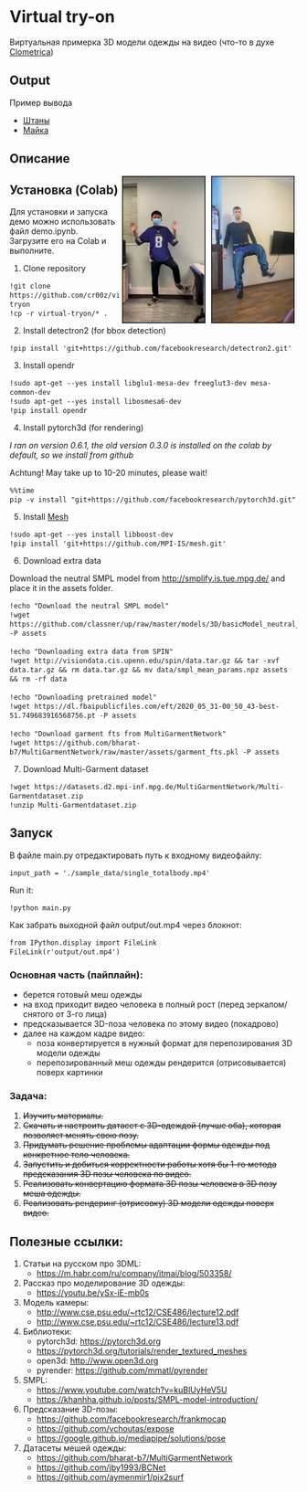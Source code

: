 # Virtual try-on

Виртуальная примерка 3D модели одежды на видео
(что-то в духе [Clometrica](https://www.clometrica.com/))

## Output

Пример вывода

* [Штаны](https://github.com/cr00z/virtual-tryon/blob/master/output/out2.mp4)
* [Майка](https://github.com/cr00z/virtual-tryon/blob/master/output/out1.mp4)

## Описание

<img align="right" alt="demo2" src="https://raw.githubusercontent.com/cr00z/virtual-tryon/master/output/demo2.jpg" width="144" height="256"  border="1" hspace="5"/>
<img align="right" alt="demo1" src="https://raw.githubusercontent.com/cr00z/virtual-tryon/master/output/demo1.jpg" width="144" height="256" border="1" hspace="5"/>

## Установка (Colab)

Для установки и запуска демо можно использовать файл demo.ipynb. Загрузите его на Colab и выполните.

1. Clone repository
```
!git clone https://github.com/cr00z/virtual-tryon
!cp -r virtual-tryon/* .
```
2. Install detectron2 (for bbox detection)
```
!pip install 'git+https://github.com/facebookresearch/detectron2.git'
```
3. Install opendr
```
!sudo apt-get --yes install libglu1-mesa-dev freeglut3-dev mesa-common-dev
!sudo apt-get --yes install libosmesa6-dev
!pip install opendr
```
4. Install pytorch3d (for rendering)

*I ran on version 0.6.1, the old version 0.3.0 is installed on the colab by default, so we install from github*

Achtung! May take up to 10-20 minutes, please wait! 
```
%%time
pip -v install "git+https://github.com/facebookresearch/pytorch3d.git"
```
5. Install [Mesh](https://github.com/MPI-IS/mesh)
```
!sudo apt-get --yes install libboost-dev
!pip install 'git+https://github.com/MPI-IS/mesh.git'
```
6. Download extra data

Download the neutral SMPL model from http://smplify.is.tue.mpg.de/ and place it in the assets folder.
```
!echo "Download the neutral SMPL model"
!wget https://github.com/classner/up/raw/master/models/3D/basicModel_neutral_lbs_10_207_0_v1.0.0.pkl -P assets

!echo "Downloading extra data from SPIN"
!wget http://visiondata.cis.upenn.edu/spin/data.tar.gz && tar -xvf data.tar.gz && rm data.tar.gz && mv data/smpl_mean_params.npz assets && rm -rf data

!echo "Downloading pretrained model"
!wget https://dl.fbaipublicfiles.com/eft/2020_05_31-00_50_43-best-51.749683916568756.pt -P assets

!echo "Download garment fts from MultiGarmentNetwork"
!wget https://github.com/bharat-b7/MultiGarmentNetwork/raw/master/assets/garment_fts.pkl -P assets
```
7. Download Multi-Garment dataset
```
!wget https://datasets.d2.mpi-inf.mpg.de/MultiGarmentNetwork/Multi-Garmentdataset.zip
!unzip Multi-Garmentdataset.zip
```

## Запуск

В файле main.py отредактировать путь к входному видеофайлу:
```
input_path = './sample_data/single_totalbody.mp4'
```
Run it:
```
!python main.py
```
Как забрать выходной файл output/out.mp4 через блокнот:
```
from IPython.display import FileLink
FileLink(r'output/out.mp4')
```

### Основная часть (пайплайн):

- берется готовый меш одежды
- на вход приходит видео человека в полный рост (перед зеркалом/снятого от 3-го лица)
- предсказывается 3D-поза человека по этому видео (покадрово)
- далее на каждом кадре видео:
  - поза конвертируется в нужный формат для перепозирования 3D модели одежды 
  - перепозированный меш одежды рендерится (отрисовывается) поверх картинки

### Задача:

1) ~~Изучить материалы.~~
2) ~~Скачать и настроить датасет с 3D-одеждой (лучше оба), которая позволяет менять свою позу.~~
3) ~~Придумать решение проблемы адаптации формы одежды под конкретное тело человека.~~
4) ~~Запустить и добиться корректности работы хотя бы 1-го метода предсказания 3D позы человека по видео.~~
5) ~~Реализовать конвертацию формата 3D позы человека в 3D позу меша одежды.~~
6) ~~Реализовать рендеринг (отрисовку) 3D модели одежды поверх видео.~~

## Полезные ссылки:

1. Статьи на русском про 3DML:
   * https://m.habr.com/ru/company/itmai/blog/503358/
2. Рассказ про моделирование 3D одежды:
   * https://youtu.be/ySx-iE-mb0s 
3. Модель камеры:
   * http://www.cse.psu.edu/~rtc12/CSE486/lecture12.pdf
   * http://www.cse.psu.edu/~rtc12/CSE486/lecture13.pdf 
4. Библиотеки:
   * pytorch3d: https://pytorch3d.org
   * https://pytorch3d.org/tutorials/render_textured_meshes
   * open3d: http://www.open3d.org
   * pyrender: https://github.com/mmatl/pyrender
5. SMPL: 
   * https://www.youtube.com/watch?v=kuBlUyHeV5U
   * https://khanhha.github.io/posts/SMPL-model-introduction/ 
6. Предсказание 3D-позы: 
   * https://github.com/facebookresearch/frankmocap
   * https://github.com/vchoutas/expose
   * https://google.github.io/mediapipe/solutions/pose
7. Датасеты мешей одежды: 
   * https://github.com/bharat-b7/MultiGarmentNetwork
   * https://github.com/jby1993/BCNet
   * https://github.com/aymenmir1/pix2surf
